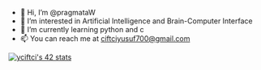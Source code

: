 - 👋 Hi, I’m @pragmataW
- 👀 I’m interested in Artificial Intelligence and Brain-Computer Interface
- 🌱 I’m currently learning python and c 
- 📫 You can reach me at ciftciyusuf700@gmail.com

[![yciftci's 42 stats](https://badge42.vercel.app/api/v2/cla5ig5os00060gmk26i694gu/stats?cursusId=21&coalitionId=231)](https://github.com/JaeSeoKim/badge42)
